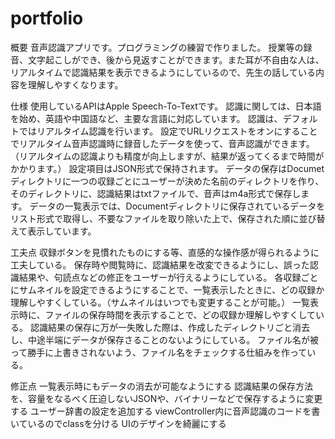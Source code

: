# portfolio

概要
音声認識アプリです。プログラミングの練習で作りました。
授業等の録音、文字起こしができ、後から見返すことができます。また耳が不自由な人は、リアルタイムで認識結果を表示できるようにしているので、先生の話している内容を理解しやすくなります。

仕様
使用しているAPIはApple Speech-To-Textです。
認識に関しては、日本語を始め、英語や中国語など、主要な言語に対応しています。
認識は、デフォルトではリアルタイム認識を行います。
設定でURLリクエストをオンにすることでリアルタイム音声認識時に録音したデータを使って、音声認識ができます。（リアルタイムの認識よりも精度が向上しますが、結果が返ってくるまで時間がかかります。）
設定項目はJSON形式で保持されます。
データの保存はDocumetディレクトリに一つの収録ごとにユーザーが決めた名前のディレクトリを作り、そのディレクトリに、認識結果はtxtファイルで、音声はm4a形式で保存します。
データの一覧表示では、Documentディレクトリに保存されているデータをリスト形式で取得し、不要なファイルを取り除いた上で、保存された順に並び替えて表示しています。



工夫点
収録ボタンを見慣れたものにする等、直感的な操作感が得られるように工夫している。
保存時や閲覧時に、認識結果を改変できるようにし、誤った認識結果や、句読点などの修正をユーザーが行えるようにしている。
各収録ごとにサムネイルを設定できるようにすることで、一覧表示したときに、どの収録か理解しやすくしている。（サムネイルはいつでも変更することが可能。）
一覧表示時に、ファイルの保存時間を表示することで、どの収録か理解しやすくしている。
認識結果の保存に万が一失敗した際は、作成したディレクトリごと消去し、中途半端にデータが保存さることのないようにしている。
ファイル名が被って勝手に上書きされないよう、ファイル名をチェックする仕組みを作っている。

修正点
一覧表示時にもデータの消去が可能なようにする
認識結果の保存方法を、容量をなるべく圧迫しないJSONや、バイナリーなどで保存するように変更する
ユーザー辞書の設定を追加する
viewController内に音声認識のコードを書いているのでclassを分ける
UIのデザインを綺麗にする
